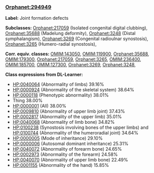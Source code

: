 
### [Orphanet:294949](http://www.orpha.net/ORDO/Orphanet_294949)
**Label:** Joint formation defects

**Subclasses:** [Orphanet:217059](http://www.orpha.net/ORDO/Orphanet_217059) (Isolated congenital digital clubbing), [Orphanet:35688](http://www.orpha.net/ORDO/Orphanet_35688) (Madelung deformity), [Orphanet:3248](http://www.orpha.net/ORDO/Orphanet_3248) (Distal symphalangism), [Orphanet:3269](http://www.orpha.net/ORDO/Orphanet_3269) (Congenital radioulnar synostosis), [Orphanet:3265](http://www.orpha.net/ORDO/Orphanet_3265) (Humero-radial synostosis), 

**Corr. equiv. classes:** [OMIM:143050](http://purl.obolibrary.org/obo/OMIM_143050), [OMIM:119900](http://purl.obolibrary.org/obo/OMIM_119900), [Orphanet:35688](http://www.orpha.net/ORDO/Orphanet_35688), [OMIM:179300](http://purl.obolibrary.org/obo/OMIM_179300), [Orphanet:217059](http://www.orpha.net/ORDO/Orphanet_217059), [Orphanet:3265](http://www.orpha.net/ORDO/Orphanet_3265), [OMIM:236400](http://purl.obolibrary.org/obo/OMIM_236400), [OMIM:185700](http://purl.obolibrary.org/obo/OMIM_185700), [OMIM:127300](http://purl.obolibrary.org/obo/OMIM_127300), [Orphanet:3269](http://www.orpha.net/ORDO/Orphanet_3269), [Orphanet:3248](http://www.orpha.net/ORDO/Orphanet_3248), 

**Class expressions from DL-Learner:**

- [HP:0040064](http://purl.obolibrary.org/obo/HP_0040064) (Abnormality of limbs) 39.16%
- [HP:0000924](http://purl.obolibrary.org/obo/HP_0000924) (Abnormality of the skeletal system) 38.64%
- [HP:0000118](http://purl.obolibrary.org/obo/HP_0000118) (Phenotypic abnormality) 38.01%
- Thing 38.00%
- [HP:0000001](http://purl.obolibrary.org/obo/HP_0000001) (All) 38.00%
- [HP:0009810](http://purl.obolibrary.org/obo/HP_0009810) (Abnormality of upper limb joint) 37.43%
- [HP:0002817](http://purl.obolibrary.org/obo/HP_0002817) (Abnormality of the upper limb) 35.01%
- [HP:0040068](http://purl.obolibrary.org/obo/HP_0040068) (Abnormality of limb bone) 34.82%
- [HP:0100238](http://purl.obolibrary.org/obo/HP_0100238) (Synostosis involving bones of the upper limbs) and [HP:0100744](http://purl.obolibrary.org/obo/HP_0100744) (Abnormality of the humeroradial joint) 34.64%
- [HP:0000005](http://purl.obolibrary.org/obo/HP_0000005) (Mode of inheritance) 29.10%
- [HP:0000006](http://purl.obolibrary.org/obo/HP_0000006) (Autosomal dominant inheritance) 25.31%
- [HP:0040072](http://purl.obolibrary.org/obo/HP_0040072) (Abnormality of forearm bone) 24.65%
- [HP:0002973](http://purl.obolibrary.org/obo/HP_0002973) (Abnormality of the forearm) 24.58%
- [HP:0040070](http://purl.obolibrary.org/obo/HP_0040070) (Abnormality of upper limb bone) 22.49%
- [HP:0001155](http://purl.obolibrary.org/obo/HP_0001155) (Abnormality of the hand) 15.85%


